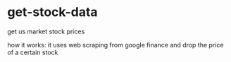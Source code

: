 # get-stock-data
get us market stock prices

how it works:
it uses web scraping from google finance and drop the price of a certain stock

